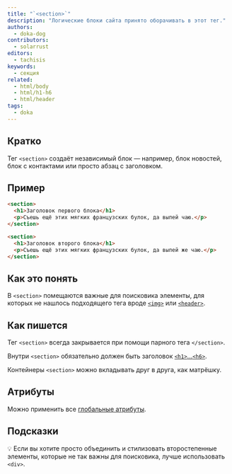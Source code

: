 ```yaml
---
title: "`<section>`"
description: "Логические блоки сайта принято оборачивать в этот тег."
authors:
  - doka-dog
contributors:
  - solarrust
editors:
  - tachisis
keywords:
  - секция
related:
  - html/body
  - html/h1-h6
  - html/header
tags:
  - doka
---
```


## Кратко

Тег `<section>` создаёт независимый блок — например, блок новостей, блок с контактами или просто абзац с заголовком.

## Пример

```html
<section>
  <h1>Заголовок первого блока</h1>
  <p>Съешь ещё этих мягких французских булок, да выпей чаю.</p>
</section>

<section>
  <h1>Заголовок второго блока</h1>
  <p>Съешь ещё этих мягких французских булок, да выпей же чаю.</p>
</section>
```

## Как это понять

В `<section>` помещаются важные для поисковика элементы, для которых не нашлось подходящего тега вроде [`<img>`](/html/img/) или [`<header>`](/html/header/).

## Как пишется

Тег `<section>` всегда закрывается при помощи парного тега `</section>`.

Внутри `<section>` обязательно должен быть заголовок [`<h1>`...`<h6>`](/html/h1-h6/).

Контейнеры `<section>` можно вкладывать друг в друга, как матрёшку.

## Атрибуты

Можно применить все [глобальные атрибуты](/html/global-attrs/).

## Подсказки

💡 Если вы хотите просто объединить и стилизовать второстепенные элементы, которые не так важны для поисковика, лучше использовать `<div>`.
